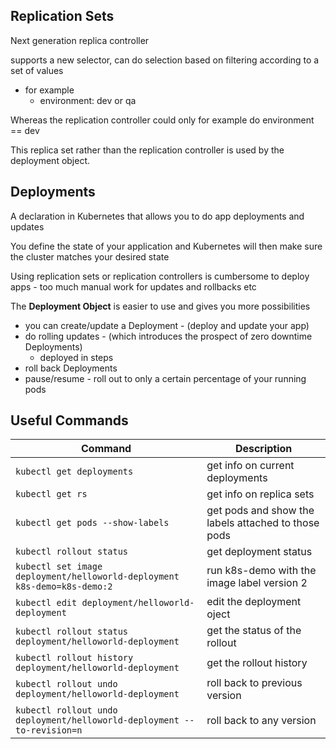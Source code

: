 ## Replication Sets

Next generation replica controller

supports a new selector, can do selection based on filtering according to a set of values
  - for example
    - environment: dev or qa

Whereas the replication controller could only for example do environment == dev

This replica set rather than the replication controller is used by the deployment object.


## Deployments

A declaration in Kubernetes that allows you to do app deployments and updates

You define the state of your application and Kubernetes will then make sure the cluster matches your desired state

Using replication sets or replication controllers is cumbersome to deploy apps - too much manual work for updates and rollbacks etc

The **Deployment Object** is easier to use and gives you more possibilities

  - you can create/update a Deployment - (deploy and update your app)
  - do rolling updates - (which introduces the prospect of zero downtime Deployments)
    - deployed in steps
  - roll back Deployments
  - pause/resume - roll out to only a certain percentage of your running pods


## Useful Commands

|Command|Description|
|---|---|
|`kubectl get deployments`| get info on current deployments|
|`kubectl get rs` |get info on replica sets|
|`kubectl get pods --show-labels` |get pods and show the labels attached to those pods|
|`kubectl rollout status` |get deployment status|
|`kubectl set image deployment/helloworld-deployment k8s-demo=k8s-demo:2` |run k8s-demo with the image label version 2|
|`kubectl edit deployment/helloworld-deployment` |edit the deployment oject|
|`kubectl rollout status deployment/helloworld-deployment` |get the status of the rollout|
|`kubectl rollout history deployment/helloworld-deployment` |get the rollout history|
|`kubectl rollout undo deployment/helloworld-deployment` |roll back to previous version|
|`kubectl rollout undo deployment/helloworld-deployment --to-revision=n` |roll back to any version|
